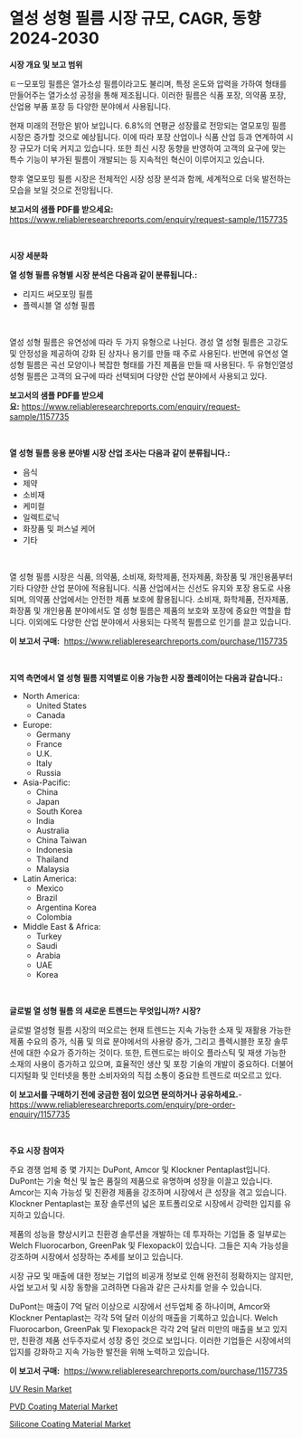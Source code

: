<p><h1>열성 성형 필름 시장 규모, CAGR, 동향 2024-2030</h1></p><p><strong>시장 개요 및 보고 범위</strong></p>
<p><p>ㅌㅡ모포밍 필름은 열가소성 필름이라고도 불리며, 특정 온도와 압력을 가하여 형태를 만들어주는 열가소성 공정을 통해 제조됩니다. 이러한 필름은 식품 포장, 의약품 포장, 산업용 부품 포장 등 다양한 분야에서 사용됩니다. </p><p>현재 미래의 전망은 밝아 보입니다. 6.8%의 연평균 성장률로 전망되는 열모포밍 필름 시장은 증가할 것으로 예상됩니다. 이에 따라 포장 산업이나 식품 산업 등과 연계하여 시장 규모가 더욱 커지고 있습니다. 또한 최신 시장 동향을 반영하여 고객의 요구에 맞는 특수 기능이 부가된 필름이 개발되는 등 지속적인 혁신이 이루어지고 있습니다. </p><p>향후 열모포밍 필름 시장은 전체적인 시장 성장 분석과 함께, 세계적으로 더욱 발전하는 모습을 보일 것으로 전망됩니다.</p></p>
<p><strong>보고서의 샘플 PDF를 받으세요:</strong> <a href="https://www.reliableresearchreports.com/enquiry/request-sample/1157735">https://www.reliableresearchreports.com/enquiry/request-sample/1157735</a></p>
<p>&nbsp;</p>
<p><strong>시장 세분화</strong></p>
<p><strong>열 성형 필름 유형별 시장 분석은 다음과 같이 분류됩니다.:</strong></p>
<p><ul><li>리지드 써모포밍 필름</li><li>플렉시블 열 성형 필름</li></ul></p>
<p>&nbsp;</p>
<p><p>열성 성형 필름은 유연성에 따라 두 가지 유형으로 나뉜다. 경성 열 성형 필름은 고강도 및 안정성을 제공하여 강화 된 상자나 용기를 만들 때 주로 사용된다. 반면에 유연성 열 성형 필름은 곡선 모양이나 복잡한 형태를 가진 제품을 만들 때 사용된다. 두 유형인열성 성형 필름은 고객의 요구에 따라 선택되며 다양한 산업 분야에서 사용되고 있다.</p></p>
<p><strong>보고서의 샘플 PDF를 받으세요:</strong>&nbsp;<a href="https://www.reliableresearchreports.com/enquiry/request-sample/1157735">https://www.reliableresearchreports.com/enquiry/request-sample/1157735</a></p>
<p>&nbsp;</p>
<p><strong> 열 성형 필름 응용 분야별 시장 산업 조사는 다음과 같이 분류됩니다.:</strong></p>
<p><ul><li>음식</li><li>제약</li><li>소비재</li><li>케미컬</li><li>일렉트로닉</li><li>화장품 및 퍼스널 케어</li><li>기타</li></ul></p>
<p>&nbsp;</p>
<p><p>열 성형 필름 시장은 식품, 의약품, 소비재, 화학제품, 전자제품, 화장품 및 개인용품부터 기타 다양한 산업 분야에 적용됩니다. 식품 산업에서는 신선도 유지와 포장 용도로 사용되며, 의약품 산업에서는 안전한 제품 보호에 활용됩니다. 소비재, 화학제품, 전자제품, 화장품 및 개인용품 분야에서도 열 성형 필름은 제품의 보호와 포장에 중요한 역할을 합니다. 이외에도 다양한 산업 분야에서 사용되는 다목적 필름으로 인기를 끌고 있습니다.</p></p>
<p><strong>이 보고서 구매:</strong>&nbsp; <a href="https://www.reliableresearchreports.com/purchase/1157735">https://www.reliableresearchreports.com/purchase/1157735</a></p>
<p>&nbsp;</p>
<p><strong>지역 측면에서 열 성형 필름 지역별로 이용 가능한 시장 플레이어는 다음과 같습니다.:</strong></p>
<p><ul>
    <li>
        North America:
        <ul>
            <li>United States</li>
            <li>Canada</li>
        </ul>
    </li>
    <li>
        Europe:
        <ul>
            <li>Germany</li>
            <li>France</li>
            <li>U.K.</li>
            <li>Italy</li>
            <li>Russia</li>
        </ul>
    </li>
    <li>
        Asia-Pacific:
        <ul>
            <li>China</li>
            <li>Japan</li>
            <li>South Korea</li>
            <li>India</li>
            <li>Australia</li>
            <li>China Taiwan</li>
            <li>Indonesia</li>
            <li>Thailand</li>
            <li>Malaysia</li>
        </ul>
    </li>
    <li>
        Latin America:
        <ul>
            <li>Mexico</li>
            <li>Brazil</li>
            <li>Argentina Korea</li>
            <li>Colombia</li>
        </ul>
    </li>
    <li>
        Middle East & Africa:
        <ul>
            <li>Turkey</li>
            <li>Saudi</li>
            <li>Arabia</li>
            <li>UAE</li>
            <li>Korea</li>
        </ul>
    </li>
    </ul></p>
<p>&nbsp;</p>
<p><strong>글로벌 열 성형 필름 의 새로운 트렌드는 무엇입니까? 시장?</strong></p>
<p><p>글로벌 열성형 필름 시장의 떠오르는 현재 트렌드는 지속 가능한 소재 및 재활용 가능한 제품 수요의 증가, 식품 및 의료 분야에서의 사용량 증가, 그리고 플렉시블한 포장 솔루션에 대한 수요가 증가하는 것이다. 또한, 트렌드로는 바이오 플라스틱 및 재생 가능한 소재의 사용이 증가하고 있으며, 효율적인 생산 및 포장 기술의 개발이 중요하다. 더불어 디지털화 및 인터넷을 통한 소비자와의 직접 소통이 중요한 트렌드로 떠오르고 있다.</p></p>
<p><strong>이 보고서를 구매하기 전에 궁금한 점이 있으면 문의하거나 공유하세요.</strong>- <a href="https://www.reliableresearchreports.com/enquiry/pre-order-enquiry/1157735">https://www.reliableresearchreports.com/enquiry/pre-order-enquiry/1157735</a></p>
<p>&nbsp;</p>
<p><strong>주요 시장 참여자</strong></p>
<p><p>주요 경쟁 업체 중 몇 가지는 DuPont, Amcor 및 Klockner Pentaplast입니다. DuPont는 기술 혁신 및 높은 품질의 제품으로 유명하며 성장을 이끌고 있습니다. Amcor는 지속 가능성 및 친환경 제품을 강조하며 시장에서 큰 성장을 겪고 있습니다. Klockner Pentaplast는 포장 솔루션의 넓은 포트폴리오로 시장에서 강력한 입지를 유지하고 있습니다.</p><p>제품의 성능을 향상시키고 친환경 솔루션을 개발하는 데 투자하는 기업들 중 일부로는 Welch Fluorocarbon, GreenPak 및 Flexopack이 있습니다. 그들은 지속 가능성을 강조하며 시장에서 성장하는 추세를 보이고 있습니다.</p><p>시장 규모 및 매출에 대한 정보는 기업의 비공개 정보로 인해 완전히 정확하지는 않지만, 사업 보고서 및 시장 동향을 고려하면 다음과 같은 근사치를 얻을 수 있습니다.</p><p>DuPont는 매출이 7억 달러 이상으로 시장에서 선두업체 중 하나이며, Amcor와 Klockner Pentaplast는 각각 5억 달러 이상의 매출을 기록하고 있습니다. Welch Fluorocarbon, GreenPak 및 Flexopack은 각각 2억 달러 미만의 매출을 보고 있지만, 친환경 제품 선두주자로서 성장 중인 것으로 보입니다. 이러한 기업들은 시장에서의 입지를 강화하고 지속 가능한 발전을 위해 노력하고 있습니다.</p></p>
<p><strong>이 보고서 구매:</strong>&nbsp;&nbsp;<a href="https://www.reliableresearchreports.com/purchase/1157735">https://www.reliableresearchreports.com/purchase/1157735</a></p>
<p><p><a href="https://github.com/beatblasta/Market-Research-Report-List-2/blob/main/uv-resin-market.md">UV Resin Market</a></p><p><a href="https://github.com/shotows/Market-Research-Report-List-1/blob/main/pvd-coating-material-market.md">PVD Coating Material Market</a></p><p><a href="https://github.com/angelajermaine/Market-Research-Report-List-2/blob/main/silicone-coating-material-market.md">Silicone Coating Material Market</a></p></p>
